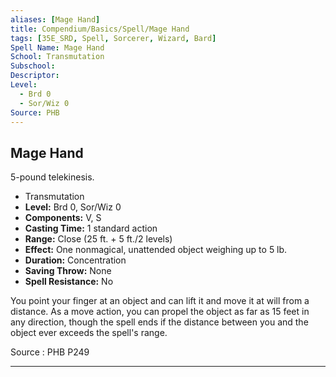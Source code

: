 ```yaml
---
aliases: [Mage Hand]
title: Compendium/Basics/Spell/Mage Hand
tags: [35E_SRD, Spell, Sorcerer, Wizard, Bard]
Spell Name: Mage Hand
School: Transmutation
Subschool: 
Descriptor: 
Level:
  - Brd 0
  - Sor/Wiz 0
Source: PHB
---
```



## Mage Hand

5-pound telekinesis.

*   Transmutation
*   **Level:** Brd 0, Sor/Wiz 0
*   **Components:** V, S
*   **Casting Time:** 1 standard action
*   **Range:** Close (25 ft. + 5 ft./2 levels)
*   **Effect:** One nonmagical, unattended object weighing up to 5 lb.
*   **Duration:** Concentration
*   **Saving Throw:** None
*   **Spell Resistance:** No

<p>You point your finger at an object and can lift it and move it at will from a distance. As a move action, you can propel the object as far as 15 feet in any direction, though the spell ends if the distance between you and the object ever exceeds the spell's range.</p>

Source : PHB P249

---
